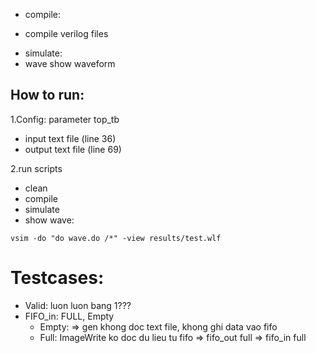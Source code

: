 - compile:
+ compile verilog files
- simulate:
- wave
show waveform

## How to run:
1.Config:
parameter top_tb
- input text file (line 36)
- output text file (line 69)

2.run scripts 
- clean
- compile
- simulate
- show wave:
```
vsim -do "do wave.do /*" -view results/test.wlf 
```

# Testcases:
- Valid: luon luon bang 1???
- FIFO_in: FULL, Empty
    + Empty: => gen khong doc text file, khong ghi data vao fifo
    + Full: ImageWrite ko doc du lieu tu fifo => fifo_out full => fifo_in full
